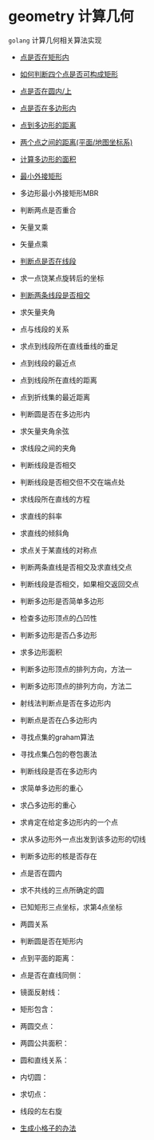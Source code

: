 # geometry 计算几何







`golang` 计算几何相关算法实现


* [点是否在矩形内](https://github.com/WenRuige/geometry/blob/master/ispointinrect.go)
* [如何判断四个点是否可构成矩形](https://github.com/WenRuige/geometry/blob/master/isrect.go)
* [点是否在圆内/上](https://github.com/WenRuige/geometry/blob/master/ispointincircle.go)
* [点是否在多边形内](https://github.com/WenRuige/geometry/blob/master/ispointinpolygon.go)
* [点到多边形的距离](https://github.com/WenRuige/geometry/blob/master/pointtopolygondistance.go)
* [两个点之间的距离(平面/地图坐标系)](https://github.com/WenRuige/geometry/blob/master/pointtopoint.go)
* [计算多边形的面积]() 
* [最小外接矩形](https://github.com/WenRuige/geometry/blob/master/mbr.go)
* 多边形最小外接矩形MBR
* 判断两点是否重合 
* 矢量叉乘 
* 矢量点乘  
* [判断点是否在线段](https://github.com/WenRuige/geometry/blob/master/ispointinsegments.go) 
* 求一点饶某点旋转后的坐标 
* [判断两条线段是否相交](https://github.com/WenRuige/geometry/blob/master/issegmentsintersect.go)
* 求矢量夹角   
* 点与线段的关系 
* 求点到线段所在直线垂线的垂足  
* 点到线段的最近点  
* 点到线段所在直线的距离 
* 点到折线集的最近距离 
* 判断圆是否在多边形内 
* 求矢量夹角余弦 
* 求线段之间的夹角  
* 判断线段是否相交  
* 判断线段是否相交但不交在端点处  
* 求线段所在直线的方程  
* 求直线的斜率  
* 求直线的倾斜角  
* 求点关于某直线的对称点  
* 判断两条直线是否相交及求直线交点  
* 判断线段是否相交，如果相交返回交点  
  
* 判断多边形是否简单多边形 
* 检查多边形顶点的凸凹性 
* 判断多边形是否凸多边形 
* 求多边形面积 
* 判断多边形顶点的排列方向，方法一 
* 判断多边形顶点的排列方向，方法二  
* 射线法判断点是否在多边形内 
* 判断点是否在凸多边形内  
* 寻找点集的graham算法  
* 寻找点集凸包的卷包裹法  
* 判断线段是否在多边形内 
* 求简单多边形的重心  
* 求凸多边形的重心 
* 求肯定在给定多边形内的一个点  
* 求从多边形外一点出发到该多边形的切线  
* 判断多边形的核是否存在 

* 点是否在圆内 
* 求不共线的三点所确定的圆 
 
* 已知矩形三点坐标，求第4点坐标 
 
* 两圆关系
* 判断圆是否在矩形内 
* 点到平面的距离：  
* 点是否在直线同侧：  
* 镜面反射线：  
* 矩形包含：  
* 两圆交点： 
* 两圆公共面积： 
* 圆和直线关系：  
* 内切圆：  
* 求切点：  
* 线段的左右旋 



* [生成小格子的办法](https://github.com/WenRuige/geometry/blob/master/grid.go)


